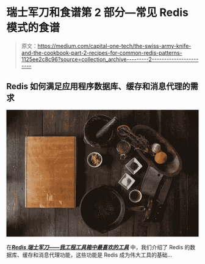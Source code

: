 # 瑞士军刀和食谱第 2 部分—常见 Redis 模式的食谱

> 原文：<https://medium.com/capital-one-tech/the-swiss-army-knife-and-the-cookbook-part-2-recipes-for-common-redis-patterns-1125ee2c8c96?source=collection_archive---------2----------------------->

## Redis 如何满足应用程序数据库、缓存和消息代理的需求

![](img/d83d6d51950ec08a0e66b318aab1971e.png)

在[***Redis 瑞士军刀——我工程工具箱中最喜欢的工具***](/capital-one-tech/the-swiss-army-knife-and-the-cookbook-part-1-my-favorite-tool-in-my-engineering-utility-belt-8e3c13ee7155) 中，我们介绍了 Redis 的数据库、缓存和消息代理功能，这些功能是 Redis 成为伟大工具的基础…